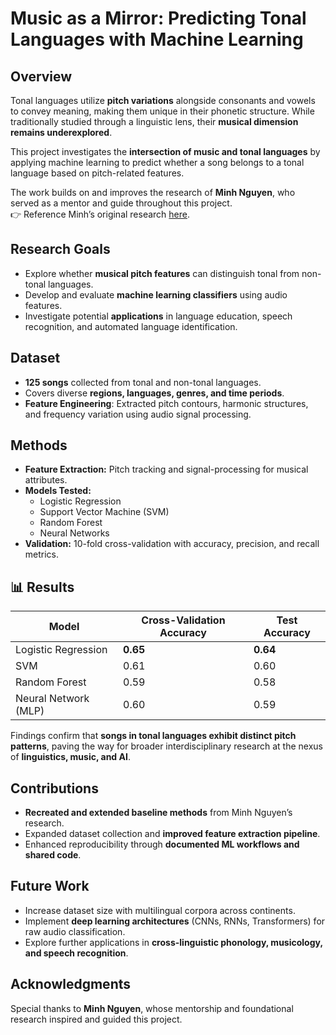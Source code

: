 # Music as a Mirror: Predicting Tonal Languages with Machine Learning  

## Overview  
Tonal languages utilize **pitch variations** alongside consonants and vowels to convey meaning, making them unique in their phonetic structure. While traditionally studied through a linguistic lens, their **musical dimension remains underexplored**.  

This project investigates the **intersection of music and tonal languages** by applying machine learning to predict whether a song belongs to a tonal language based on pitch-related features.  

The work builds on and improves the research of **Minh Nguyen**, who served as a mentor and guide throughout this project.  
👉 Reference Minh’s original research [here](https://www.pdffiller.com/jsfiller-desk10/?traceparent=00-d51508a91847788079ab4c3d366a043a-c4bc3f877802cce0-00&flat_pdf_quality=high&isShareViaLink=1&lang=en&projectId=1553981139&richTextFormatting=true&jsf-page-rearrange-v2=true&jsf-redesign-full=true&isSkipEditorLoadFrequency=true&jsf-probability-70=true&jsf-socket-io=false&jsf-simplified-modes-iteration-1=true&jsf-offline-mode=false&jsf-heading-bold=true&acc-share-button-in-editor=false&jsf-all-tools-tab=false&jsf-all-tools-tab-branch-b=false&jsf-editor-pdfjs-five=true&jsf-context-menu-to-right-panel=false&jsf-context-menu-to-right-panel-branch-b=false&jsf-disable-autosave=true&jsf-disable-browser-translation=false&jsf-web-mobile-new-filling-experience=false&routeId=e85f7576d3380edbcd74037e41d0aa32#4306f08695a043e5a24cfa2bd8451395).  


## Research Goals  
- Explore whether **musical pitch features** can distinguish tonal from non-tonal languages.  
- Develop and evaluate **machine learning classifiers** using audio features.  
- Investigate potential **applications** in language education, speech recognition, and automated language identification.  



## Dataset  
- **125 songs** collected from tonal and non-tonal languages.  
- Covers diverse **regions, languages, genres, and time periods**.  
- **Feature Engineering**: Extracted pitch contours, harmonic structures, and frequency variation using audio signal processing.  



## Methods  
- **Feature Extraction:** Pitch tracking and signal-processing for musical attributes.  
- **Models Tested:**  
  - Logistic Regression  
  - Support Vector Machine (SVM)  
  - Random Forest  
  - Neural Networks  
- **Validation:** 10-fold cross-validation with accuracy, precision, and recall metrics.  


## 📊 Results  
| Model               | Cross-Validation Accuracy | Test Accuracy |
|----------------------|---------------------------|---------------|
| Logistic Regression  | **0.65**                  | **0.64**      |
| SVM                  | 0.61                      | 0.60          |
| Random Forest        | 0.59                      | 0.58          |
| Neural Network (MLP) | 0.60                      | 0.59          |  

Findings confirm that **songs in tonal languages exhibit distinct pitch patterns**, paving the way for broader interdisciplinary research at the nexus of **linguistics, music, and AI**.  



## Contributions  
- **Recreated and extended baseline methods** from Minh Nguyen’s research.  
- Expanded dataset collection and **improved feature extraction pipeline**.  
- Enhanced reproducibility through **documented ML workflows and shared code**.  



## Future Work  
- Increase dataset size with multilingual corpora across continents.  
- Implement **deep learning architectures** (CNNs, RNNs, Transformers) for raw audio classification.  
- Explore further applications in **cross-linguistic phonology, musicology, and speech recognition**.  



## Acknowledgments  
Special thanks to **Minh Nguyen**, whose mentorship and foundational research inspired and guided this project.  


